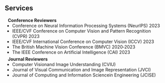 ## Services

<h4 style="margin:0 10px 0;">Conference Reviewers</h4>

<ul style="margin:0 0 5px;">
  <li><autocolor>Conference on Neural Information Processing Systems (NeurIPS) 2023</autocolor></li>
  <li><autocolor>IEEE/CVF Conference on Computer Vision and Pattern Recognition (CVPR) 2023</autocolor></li>
  <li><autocolor>IEEE/CVF International Conference on Computer Vision (ICCV) 2023</autocolor></li>
  <li><autocolor>The British Machine Vision Conference (BMVC) 2020‐2023</autocolor></li>
  <li><autocolor>The IEEE Conference on Artificial Intelligence (CAI) 2023</autocolor></li>
</ul>

<h4 style="margin:0 10px 0;">Journal Reviewers</h4>

<ul style="margin:0 0 20px;">
  <li><autocolor>Computer Visionand Image Understanding (CVIU)</autocolor></li>
  <li><autocolor>Journal of Visual Communication and Image Representation (JVCI)</autocolor></li>
  <li><autocolor>Journal of Computing and Information Sciencein Engineering (JCISE)</autocolor></li>
</ul>
